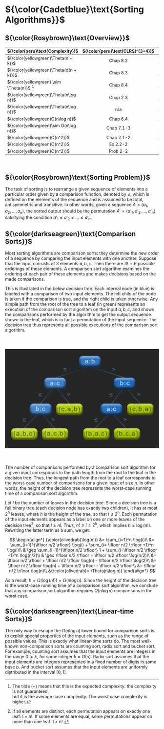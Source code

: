 # ${\color{Cadetblue}\text{Sorting Algorithms}}$

## ${\color{Rosybrown}\text{Overview}}$

| ${\color{peru}\text{Complexity}}$ | ${\color{peru}\text{CLRS}^{3+4}}$ | ${\color{peru}\text{Link}}$ |
|:---|:---:|:---|
| ${\color{yellowgreen}\Theta(n + k)}$ | Chap 8.2 | [Counting sort](https://github.com/pl3onasm/Algorithms-and-data-structures/tree/main/algorithms/sorting/counting-sort)
| ${\color{yellowgreen}\Theta(d(n + k))}$ | Chap 8.3 | [Radix sort](https://github.com/pl3onasm/Algorithms-and-data-structures/tree/main/algorithms/sorting/radix-sort)
|  ${\color{yellowgreen} \sim \Theta(n)}$ [^1] | Chap 8.4 |  [Bucket sort](https://github.com/pl3onasm/Algorithms-and-data-structures/tree/main/algorithms/sorting/bucket-sort)
| ${\color{yellowgreen}\Theta(n\log n)}$ | Chap 2.3 |  [Merge sort](https://github.com/pl3onasm/Algorithms-and-data-structures/tree/main/algorithms/sorting/merge-sort)
| ${\color{yellowgreen}\Theta(n\log n)}$ | n/a |  [WHAM sort](https://github.com/pl3onasm/Algorithms-and-data-structures/tree/main/algorithms/sorting/merge-sort#wham-sort)
| ${\color{yellowgreen}O(n\log n)}$ | Chap 6.4 |   [Heapsort](https://github.com/pl3onasm/Algorithms-and-data-structures/tree/main/algorithms/sorting/heap-sort)
| ${\color{yellowgreen}\sim O(n\log n)}$ | Chap 7.1-3 |  [Quicksort](https://github.com/pl3onasm/Algorithms-and-data-structures/tree/main/algorithms/sorting/quick-sort)
| ${\color{yellowgreen}O(n^2)}$ | Chap 2.1-2 |  [Insertion sort](https://github.com/pl3onasm/Algorithms-and-data-structures/tree/main/algorithms/sorting/insertion-sort)
| ${\color{yellowgreen}O(n^2)}$ | Ex 2.2-2 |  [Selection sort](https://github.com/pl3onasm/Algorithms-and-data-structures/tree/main/algorithms/sorting/selection-sort)
| ${\color{yellowgreen}O(n^2)}$ | Prob 2-2 | [Bubble sort](https://github.com/pl3onasm/Algorithms-and-data-structures/tree/main/algorithms/sorting/bubble-sort)

[^1]: The tilde (~) means that this is the expected complexity: the complexity is not guaranteed,  
but it is the average case complexity. The worst case complexity is higher.

&nbsp;

## ${\color{Rosybrown}\text{Sorting Problem}}$

The task of sorting is to rearrange a given sequence of elements into a particular order given by a comparison function, denoted by $\leq$, which is defined on the elements of the sequence and is assumed to be total, antisymmetric and transitive. In other words, given a sequence $A = \langle a_1, a_2, \dots, a_n \rangle$, the sorted output should be the permutation $A' = \langle a'_1, a'_2, \dots, a'_n \rangle$ satisfying the condition $a'_1 \leq a'_2 \leq \dots \leq a'_n$.

## ${\color{darkseagreen}\text{Comparison Sorts}}$

Most sorting algorithms are comparison sorts: they determine the new order of a sequence by comparing the input elements with one another. Suppose that the input consists of $3$ elements $a, b, c$. Then there are $3! = 6$ possible orderings of these elements. A comparison sort algorithm examines the ordering of each pair of these elements and makes decisions based on the made comparisons.

This is illustrated in the below decision tree. Each internal node (in blue) is labeled with a comparison of two input elements. The left child of the node is taken if the comparison is true, and the right child is taken otherwise. Any simple path from the root of the tree to a leaf (in green) represents an execution of the comparison sort algorithm on the input $a, b, c$, and shows the comparisons performed by the algorithm to get the output sequence shown in the leaf, which is in fact a permutation of the input sequence. The decision tree thus represents all possible executions of the comparison sort algorithm.

<p align="center" width="50%">
<img src="sorting.png"
     alt="decision tree"
     style="float: left; padding-top:40px; padding-bottom:40px" />
</p><br clear="left">  

The number of comparisons performed by a comparison sort algorithm for a given input corresponds to the path length from the root to the leaf in the decision tree. Thus, the longest path from the root to a leaf corresponds to the worst-case number of comparisons for a given input of size $n$. In other words, the height of the decision tree represents the worst-case running time of a comparison sort algorithm.

Let $l$ be the number of leaves in the decision tree. Since a decision tree is a full binary tree (each decision node has exactly two children), it has at most $2^h$ leaves, where $h$ is the height of the tree, so that $l \leq 2^h$. Each permutation of the input elements appears as a label on one or more leaves of the decision tree[^2], so that $l \geq n!$. Thus, $n! \leq l \leq 2^h$, which implies $h \geq \log(n!)$. Rewriting the latter term as a sum, we get:

$$
\begin{align*}
{\color{olivedrab}\log(n!)} &=  \sum_{i=1}^n \log(i)\\
&= \sum_{i=1}^{\lfloor n/2 \rfloor} \log(i) + \sum_{i= \lfloor n/2 \rfloor +1}^n \log(i)\\
& \geq \sum_{i=1}^{\lfloor n/2 \rfloor} 1 + \sum_{i=\lfloor n/2 \rfloor +1}^n \log(n/2)\\
& \geq \lfloor n/2 \rfloor + \lfloor n/2 \rfloor \log(n/2)\\
&= \lfloor n/2 \rfloor + \lfloor n/2 \rfloor \log(n) - \lfloor n/2 \rfloor \log(2)\\
&= \lfloor n/2 \rfloor \log(n) + \lfloor n/2 \rfloor - \lfloor n/2 \rfloor\\
&= \lfloor n/2 \rfloor \log(n)\\
&{\color{olivedrab}= \Theta(n\log n)}
\end{align*}
$$

As a result, $h = \Omega(\log(n!)) = \Omega(n\log n)$. Since the height of the decision tree is the worst-case running time of a comparison sort algorithm, we conclude that any comparison sort algorithm requires $\Omega(n\log n)$ comparisons in the worst case.

## ${\color{darkseagreen}\text{Linear-time Sorts}}$

The only way to escape the $\Omega(n\log n)$ lower bound for comparison sorts is to exploit special properties of the input elements, such as the range of possible values. This is exactly what linear-time sorts do. The most well-known non-comparison sorts are counting sort, radix sort and bucket sort. For example, counting sort assumes that the input elements are integers in the range $0$ to $k$, for some integer $k = O(n)$. Radix sort assumes that the input elements are integers represented in a fixed number of digits in some base $b$. And bucket sort assumes that the input elements are uniformly distributed in the interval $[0, 1)$.

[^2]: If all elements are distinct, each permutation appears on exactly one leaf: l = n!.
If some elements are equal, some permutations appear on more than one leaf: l > n!.
